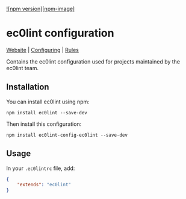 [![npm version][npm-image]][npm-url]

# ec0lint configuration

[Website](TBD) | [Configuring](https://eslint.org/docs/user-guide/configuring) | [Rules](TBD)

Contains the ec0lint configuration used for projects maintained by the ec0lint team.

## Installation

You can install ec0lint using npm:

    npm install ec0lint --save-dev

Then install this configuration:

    npm install ec0lint-config-ec0lint --save-dev

## Usage

In your `.ec0lintrc` file, add:

```json
{
    "extends": "ec0lint"
}
```

[npm-url]: https://www.npmjs.com/package/ec0lint-config-ec0lint
